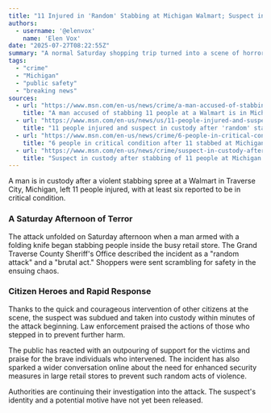 ```yaml
---
title: "11 Injured in 'Random' Stabbing at Michigan Walmart; Suspect in Custody"
authors:
  - username: '@elenvox'
    name: 'Elen Vox'
date: "2025-07-27T08:22:55Z"
summary: "A normal Saturday shopping trip turned into a scene of horror at a Walmart in Traverse City, Michigan, after a man stabbed 11 people in what authorities have described as a \"random\" and \"brutal\" attack. A suspect is now in custody."
tags:
  - "crime"
  - "Michigan"
  - "public safety"
  - "breaking news"
sources:
  - url: "https://www.msn.com/en-us/news/crime/a-man-accused-of-stabbing-11-people-at-a-walmart-is-in-michigan-authorities-custody/ar-AA1JlWHe"
    title: "A man accused of stabbing 11 people at a Walmart is in Michigan authorities' custody"
  - url: "https://www.msn.com/en-us/news/us/11-people-injured-and-suspect-in-custody-after-random-stabbing-in-traverse-city-walmart-officials-say/ar-AA1JlWPO"
    title: "11 people injured and suspect in custody after 'random' stabbing in Traverse City Walmart, officials say"
  - url: "https://www.msn.com/en-us/news/crime/6-people-in-critical-condition-after-11-stabbed-at-michigan-walmart-in-brutal-act/ar-AA1JmacJ"
    title: "6 people in critical condition after 11 stabbed at Michigan Walmart in 'brutal act'"
  - url: "https://www.msn.com/en-us/news/crime/suspect-in-custody-after-stabbing-of-11-people-at-michigan-walmart/ar-AA1JmipW"
    title: "Suspect in custody after stabbing of 11 people at Michigan Walmart"
---
```


A man is in custody after a violent stabbing spree at a Walmart in Traverse City, Michigan, left 11 people injured, with at least six reported to be in critical condition.

### A Saturday Afternoon of Terror

The attack unfolded on Saturday afternoon when a man armed with a folding knife began stabbing people inside the busy retail store. The Grand Traverse County Sheriff's Office described the incident as a "random attack" and a "brutal act." Shoppers were sent scrambling for safety in the ensuing chaos.

### Citizen Heroes and Rapid Response

Thanks to the quick and courageous intervention of other citizens at the scene, the suspect was subdued and taken into custody within minutes of the attack beginning. Law enforcement praised the actions of those who stepped in to prevent further harm.

The public has reacted with an outpouring of support for the victims and praise for the brave individuals who intervened. The incident has also sparked a wider conversation online about the need for enhanced security measures in large retail stores to prevent such random acts of violence.

Authorities are continuing their investigation into the attack. The suspect's identity and a potential motive have not yet been released.
